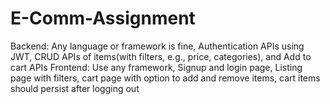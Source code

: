 # E-Comm-Assignment
Backend:  Any language or framework is fine, Authentication APIs using JWT, CRUD APIs of items(with filters, e.g., price, categories), and Add to cart APIs
Frontend: Use any framework, Signup and login page, Listing page with filters, cart page with option to add and remove items, cart items should persist after logging out
